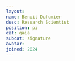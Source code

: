 ```yaml
---
layout:
name: Benoit Dufumier
desc: Research Scientist
position: pi
cat: gaia
subcat: signature
avatar:
joined: 2024
---
```

